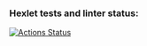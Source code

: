 ### Hexlet tests and linter status:
[![Actions Status](https://github.com/technologist02/js-react-developer-project-12/actions/workflows/hexlet-check.yml/badge.svg)](https://github.com/technologist02/js-react-developer-project-12/actions)